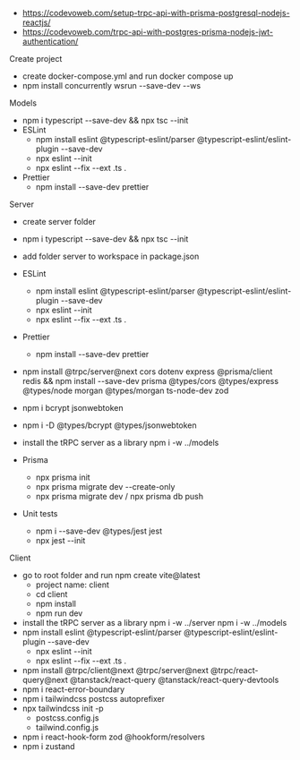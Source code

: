 - https://codevoweb.com/setup-trpc-api-with-prisma-postgresql-nodejs-reactjs/
- https://codevoweb.com/trpc-api-with-postgres-prisma-nodejs-jwt-authentication/

Create project
- create docker-compose.yml and run docker compose up
- npm install concurrently wsrun --save-dev --ws

Models
- npm i typescript --save-dev && npx tsc --init
- ESLint
  - npm install eslint @typescript-eslint/parser @typescript-eslint/eslint-plugin --save-dev
  - npx eslint --init
  - npx eslint --fix --ext .ts .
- Prettier
  - npm install --save-dev prettier
  
Server
- create server folder
- npm i typescript --save-dev && npx tsc --init
- add folder server to workspace in package.json
- ESLint
  - npm install eslint @typescript-eslint/parser @typescript-eslint/eslint-plugin --save-dev
  - npx eslint --init
  - npx eslint --fix --ext .ts .
- Prettier
  - npm install --save-dev prettier
- npm install @trpc/server@next cors dotenv express @prisma/client redis && npm install --save-dev prisma @types/cors @types/express @types/node morgan @types/morgan ts-node-dev zod
- npm i bcrypt jsonwebtoken
- npm i -D @types/bcrypt @types/jsonwebtoken

- install the tRPC server as a library
  npm i -w ../models
- Prisma
  - npx prisma init
  - npx prisma migrate dev --create-only
  - npx prisma migrate dev / npx prisma db push
- Unit tests
  - npm i --save-dev @types/jest jest
  - npx jest --init

Client
- go to root folder and run npm create vite@latest
  - project name: client
  - cd client
  - npm install
  - npm run dev
- install the tRPC server as a library
  npm i -w ../server
  npm i -w ../models
- npm install eslint @typescript-eslint/parser @typescript-eslint/eslint-plugin --save-dev
  - npx eslint --init
  - npx eslint --fix --ext .ts . 
- npm install @trpc/client@next @trpc/server@next @trpc/react-query@next @tanstack/react-query @tanstack/react-query-devtools
- npm i react-error-boundary
- npm i tailwindcss postcss autoprefixer
- npx tailwindcss init -p
   - postcss.config.js
   - tailwind.config.js
- npm i react-hook-form zod @hookform/resolvers
- npm i zustand
